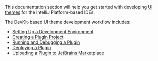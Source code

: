 [//]: # (title: Developing a UI Theme)

<!-- Copyright 2000-2022 JetBrains s.r.o. and contributors. Use of this source code is governed by the Apache 2.0 license. -->

This documentation section will help you get started with developing [UI themes](types_of_plugins.md#ui-themes) for the IntelliJ Platform-based IDEs.

[//]: # (TODO: expand it with the missing sections)
The DevKit-based UI theme development workflow includes:

* [Setting Up a Development Environment](setting_up_environment.md)
* [Creating a Plugin Project](creating_plugin_project.md)
* [Running and Debugging a Plugin](running_and_debugging_a_plugin.md)
* [Deploying a Plugin](deploying_plugin.md)
* [Uploading a Plugin to JetBrains Marketplace](publishing_plugin.md#uploading-a-plugin-to-jetbrains-marketplace)
